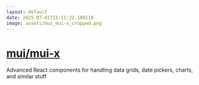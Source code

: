 ```yaml
---
layout: default
date: 2025-07-01T15:11:22.189119
image: assets/mui_mui-x_cropped.png
---
```


# [mui/mui-x](https://github.com/mui/mui-x)

Advanced React components for handling data grids, date pickers, charts, and similar stuff
